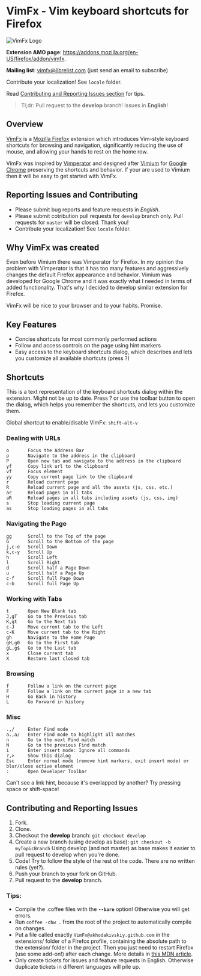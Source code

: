 # VimFx - Vim keyboard shortcuts for Firefox

![VimFx Logo](https://raw.github.com/akhodakivskiy/VimFx/develop/icon-large.png)

**Extension AMO page**: https://addons.mozilla.org/en-US/firefox/addon/vimfx.

**Mailing list**: [vimfx@librelist.com](mailto:vimfx@librelist.com?subject=Subscribe) (just send an email to subscribe)

Contribute your localization! See `locale` folder.

Read [Contributing and Reporting Issues section](#contributing-and-reporting-issues) for tips.
> Tl;dr: Pull request to the **develop** branch! Issues in **English**!

## Overview

[VimFx](https://addons.mozilla.org/en-US/firefox/addon/vimfx/)
is a [Mozilla Firefox](https://www.mozilla.org/en-US/firefox/fx/#desktop)
extension which introduces Vim-style keyboard shortcuts for browsing and navigation,
significantly reducing the use of mouse, and allowing your hands to rest on the home row.

VimFx was inspired by [Vimperator](http://www.vimperator.org/)
and designed after [Vimium](http://vimium.github.com/) for
[Google Chrome](https://www.google.com/intl/en/chrome/browser/) preserving the shortcuts and behavior.
If your are used to Vimium then it will be easy to get started with VimFx.

## Reporting Issues and Contributing

- Please submit bug reports and feature requests in *English*.
- Please submit cotribution pull requests for `develop` branch only. Pull requests for `master` will be closed. Thank you!
- Contribute your localization! See `locale` folder.

## Why VimFx was created

Even before Vimium there was Vimperator for Firefox.  In my opinion the problem
with Vimperator is that it has too many features and aggressively changes
the default Firefox appearance and behavior. Vimium was developed for Google Chrome
and it was exactly what I needed in terms of added functionality. That's why I decided
to develop similar extension for Firefox.

VimFx will be nice to your browser and to your habits. Promise.

## Key Features

- Concise shortcuts for most commonly performed actions
- Follow and access controls on the page using hint markers
- Easy access to the keyboard shortcuts dialog, which describes and lets you customize all available shortcuts (press ?)

## Shortcuts

This is a text representation of the keyboard shortcuts dialog within the extension. Might not be up to date.
Press ? or use the toolbar button to open the dialog, which helps you remember the shortcuts, and lets you customize them.

Global shortcut to enable/disable VimFx: `shift-alt-v`

### Dealing with URLs

    o       Focus the Address Bar
    p       Navigate to the address in the clipboard
    P       Open new tab and navigate to the address in the clipboard
    yf      Copy link url to the clipboard
    vf      Focus element
    yy      Copy current page link to the clipboard
    r       Reload current page
    R       Reload current page and all the assets (js, css, etc.)
    ar      Reload pages in all tabs
    aR      Reload pages in all tabs including assets (js, css, img)
    s       Stop loading current page
    as      Stop loading pages in all tabs

### Navigating the Page

    gg      Scroll to the Top of the page
    G       Scroll to the Bottom of the page
    j,c-e   Scroll Down
    k,c-y   Scroll Up
    h       Scroll Left
    l       Scroll Right
    d       Scroll half a Page Down
    u       Scroll half a Page Up
    c-f     Scroll full Page Down
    c-b     Scroll full Page Up

### Working with Tabs

    t       Open New Blank tab
    J,gT    Go to the Previous tab
    K,gt    Go to the Next tab
    c-J     Move current tab to the Left
    c-K     Move current tab to the Right
    gh      Navigate to the Home Page
    gH,g0   Go to the First tab
    gL,g$   Go to the Last tab
    x       Close current tab
    X       Restore last closed tab

### Browsing

    f       Follow a link on the current page
    F       Follow a link on the current page in a new tab
    H       Go Back in history
    L       Go Forward in history

### Misc

    .,/     Enter Find mode
    a.,a/   Enter Find mode to highlight all matches
    n       Go to the next Find match
    N       Go to the previous Find match
    i       Enter insert mode: Ignore all commands
    ?,>     Show this dialog
    Esc     Enter normal mode (remove hint markers, exit insert mode) or blur/close active element
    :       Open Developer Toolbar

Can't see a link hint, because it's overlapped by another? Try pressing space or shift-space!

## Contributing and Reporting Issues

1. Fork.
2. Clone.
3. Checkout the **develop** branch: `git checkout develop`
4. Create a new branch (using develop as base): `git checkout -b myTopicBranch`
   Using develop (and not master) as base makes it easier to pull request to develop when you're done.
5. Code! Try to follow the style of the rest of the code. There are no written rules (yet?).
6. Push your branch to your fork on GitHub.
7. Pull request to the **develop** branch.

### Tips:

- Compile the .coffee files with the **`--bare`** option! Otherwise you will get errors.
- Run `coffee -cbw .` from the root of the project to automatically compile on changes.
- Put a file called exactly `VimFx@akhodakivskiy.github.com` in the extensions/ folder of a Firefox
  profile, containing the absolute path to the extension/ folder in the project. Then you just need
  to restart Firefox (use some add-on!) after each change. More details in [this MDN article][mdn-extdevenv].
- Only create tickets for issues and feature requests in English. Otherwise duplicate
  tickets in different languages will pile up.

[mdn-extdevenv]: https://developer.mozilla.org/en-US/docs/Setting_up_extension_development_environment#Firefox_extension_proxy_file

